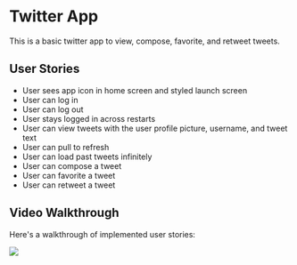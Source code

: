 # Twitter App

This is a basic twitter app to view, compose, favorite, and retweet tweets.

## User Stories

- User sees app icon in home screen and styled launch screen 
- User can log in 
- User can log out 
- User stays logged in across restarts
- User can view tweets with the user profile picture, username, and tweet text
- User can pull to refresh
- User can load past tweets infinitely
- User can compose a tweet
- User can favorite a tweet
- User can retweet a tweet

## Video Walkthrough

Here's a walkthrough of implemented user stories:

![](https://i.imgur.com/FMb6MGu.gif)


